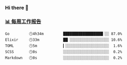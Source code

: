 ### Hi there 👋

<!-- waka-box start -->
### <a href="https://gist.github.com/b3f90cfdb958d2401b019f821c34c859" target="_blank">📊 每周工作报告</a>
```text
Go         🕓4h34m         ██████████████████▎░░ 87.0%
Elixir     🕓33m           ██▏░░░░░░░░░░░░░░░░░░ 10.6%
TOML       🕓5m            ▎░░░░░░░░░░░░░░░░░░░░  1.6%
SCSS       🕓0s            ░░░░░░░░░░░░░░░░░░░░░  0.2%
Markdown   🕓0s            ░░░░░░░░░░░░░░░░░░░░░  0.2%
```
<!-- waka-box end -->

<!--
**yiningv/yiningv** is a ✨ _special_ ✨ repository because its `README.md` (this file) appears on your GitHub profile.
Here are some ideas to get you started:
- 🔭 I’m currently working on ...
- 🌱 I’m currently learning ...
- 👯 I’m looking to collaborate on ...
- 🤔 I’m looking for help with ...
- 💬 Ask me about ...
- 📫 How to reach me: ...
- 😄 Pronouns: ...
- ⚡ Fun fact: ...
-->
